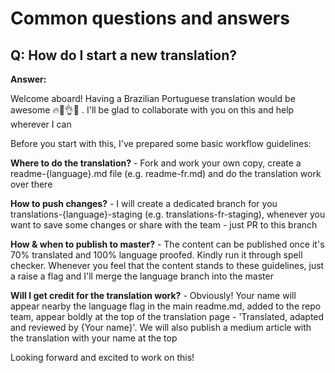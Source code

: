 # Common questions and answers

## Q: How do I start a new translation?

**Answer:**

Welcome aboard! Having a Brazilian Portuguese translation would be awesome 🔥🌈👌💚 . I'll be glad to collaborate with you on this and help wherever I can

Before you start with this, I've prepared some basic workflow guidelines:

**Where to do the translation?** - Fork and work your own copy, create a readme-{language}.md file (e.g. readme-fr.md) and do the translation work over there

**How to push changes?** - I will create a dedicated branch for you translations-{language}-staging (e.g. translations-fr-staging), whenever you want to save some changes or share with the team - just PR to this branch

**How & when to publish to master?** - The content can be published once it's 70% translated and 100% language proofed. Kindly run it through spell checker. Whenever you feel that the content stands to these guidelines, just a raise a flag and I'll merge the language branch into the master

**Will I get credit for the translation work?** - Obviously! Your name will appear nearby the language flag in the main readme.md, added to the repo team, appear boldly at the top of the translation page - 'Translated, adapted and reviewed by {Your name}'. We will also publish a medium article with the translation with your name at the top

Looking forward and excited to work on this!
